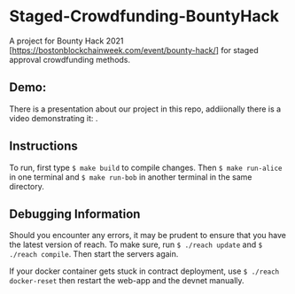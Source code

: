 # Staged-Crowdfunding-BountyHack

A project for Bounty Hack 2021 [https://bostonblockchainweek.com/event/bounty-hack/] for staged approval crowdfunding methods.

## Demo: 
There is a presentation about our project in this repo, addiionally there is a video demonstrating it: <to be added>.

## Instructions

To run, first type `$ make build` to compile changes. Then `$ make run-alice` in one terminal and `$ make run-bob` in another terminal in the same directory.

## Debugging Information

Should you encounter any errors, it may be prudent to ensure that you have the latest version of reach. To make sure, run `$ ./reach update` and `$ ./reach compile`. Then start the servers again.

If your docker container gets stuck in contract deployment, use `$ ./reach docker-reset` then restart the web-app and the devnet manually.
